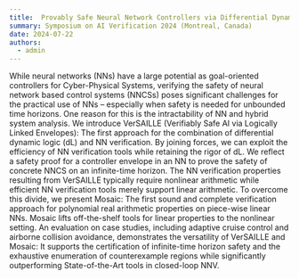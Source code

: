 ```yaml
---
title:  Provably Safe Neural Network Controllers via Differential Dynamic Logic
summary: Symposium on AI Verification 2024 (Montreal, Canada)
date: 2024-07-22
authors:
  - admin
---
```

While neural networks (NNs) have a large potential as goal-oriented controllers for Cyber-Physical Systems, verifying the safety of neural network based control systems (NNCSs) poses significant challenges for the practical use of NNs – especially when safety is needed for unbounded time horizons. One reason for this is the intractability of NN and hybrid system analysis. We introduce VerSAILLE (Verifiably Safe AI via Logically Linked Envelopes): The first approach for the combination of differential dynamic logic (dL) and NN verification. By joining forces, we can exploit the efficiency of NN verification tools while retaining the rigor of dL. We reflect a safety proof for a controller envelope in an NN to prove the safety of concrete NNCS on an infinite-time horizon. The NN verification properties resulting from VerSAILLE typically require nonlinear arithmetic while efficient NN verification tools merely support linear arithmetic. To overcome this divide, we present Mosaic: The first sound and complete verification approach for polynomial real arithmetic properties on piece-wise linear NNs. Mosaic lifts off-the-shelf tools for linear properties to the nonlinear setting. An evaluation on case studies, including adaptive cruise control and airborne collision avoidance, demonstrates the versatility of VerSAILLE and Mosaic: It supports the certification of infinite-time horizon safety and the exhaustive enumeration of counterexample regions while significantly outperforming State-of-the-Art tools in closed-loop NNV.